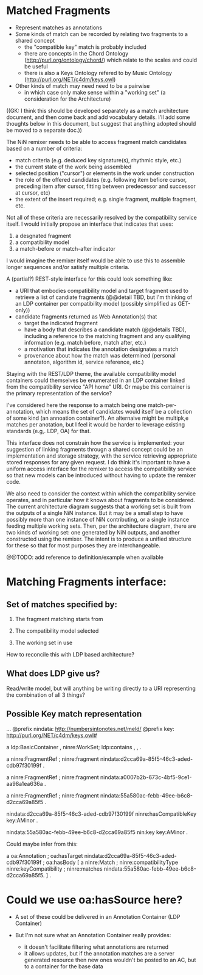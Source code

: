 
# Matched Fragments

- Represent matches as annotations
- Some kinds of match can be recorded by relating two fragments to a shared concept
    - the "compatible key" match is probably included
    - there are concepts in the Chord Ontology (http://purl.org/ontology/chord/) which relate to the scales and could be useful
    - there is also a Keys Ontology refered to by Music Ontology (http://purl.org/NET/c4dm/keys.owl)
- Other kinds of match may need need to be a pairwise 
    - in which case only make sense within a "working set" (a consideration for the Architecture)

((GK: I think this should be developed separately as a match architecture document, and then come back and add vocabulary details.  I'll add some thoughts below in this document, but suggest that anything adopted should be moved to a separate doc.))

The NiN remixer needs to be able to access fragment match candidates based on a number of criteria:

- match criteria (e.g. deduced key signature(s), rhythmic style, etc.)
- the current state of the work being assembled 
- selected position ("cursor") or elements in the work under construction
- the role of the offered candidates (e.g. following item befiore cursor, preceding item after cursor, fitting between predecessor and successor at cursor, etc)
- the extent of the insert required; e.g. single fragment, multiple fragment, etc.

Not all of these criteria are necessarily resolved by the compatibility service itself.  I would initially propose an interface that indicates that uses:

1. a desgnated fragment
2. a compatibility model
3. a match-before or match-after indicator

I would imagine the remixer itself would be able to use this to assemble longer sequences and/or satisfy multiple criteria.

A (partial?) REST-style interface for this could look something like:

- a URI that embodies compatibility model and target fragment used to retrieve a list of candiate fragments (@@detail TBD, but I'm thinking of an LDP container per compatibility model (possibly simplified as GET-only))
- candidate fragments returned as Web Annotation(s) that
    - target the indicated fragment
    - have a body that describes a candidate match (@@details TBD), including a reference to the matching fragment and any qualifying information (e.g. match before, match after, etc.)
    - a motivation that indicates the annotation designates a match
    - provenance about how the match was determined (personal annotaton, algorithm id, service reference, etc.)

Staying with the REST/LDP theme, the available compatibility model containers could themselves be enumerated in an LDP container linked from the compatibility service "API home" URI.  Or maybe this container is the primary representation of the service?

I've considered here the response to a match being one match-per-annotation, which means the set of candidates would itself be a collection of some kind (an annoation container?).  An alternaive might be multipk,e matches per anotation, but I feel it would be harder to leverage existing standards (e.g,. LDP, OA) for that.

This interface does not constrain how the service is implemented: your suggestion of linking fragments througn a shared concept could be an implementation and storage strategy, with the service retrieving appropriate stored responses for any given request.  I do think it's important to have a uniform access interface for the remixer to access the compatibility service so that new models can be introduced without having to update the remixer code.

We also need to consider the context within which the compatibility service operates, and in particular how it knows about fragments to be considered.  The current architecture diagram suggests that a working set is built from the outputs of a single NiN instance.  But it may be a small step to have possibly more than one instance of NiN contributing, or a single instance feeding multiple working sets.  Then, per the architecture diagram, there are two kinds of working set: one generated by NiN outputs, and another constructed using the remixer.  The intent is to produce a unified structure for these so that for most purposes they are interchangeable.

@@TODO: add reference to definition/example when available


# Matching Fragments interface:

## Set of matches specified by:

 1. The fragment matching starts from

 2. The compatibility model selected

 3. The working set in use

How to reconcile this with LDP based architecture?

## What does LDP give us?

Read/write model, but will anything be writing directly to a URI representing 
the combination of all 3 things?

## Possible Key match representation

...
@prefix nindata: <http://numbersintonotes.net/meld/>
@prefix key: <http://purl.org/NET/c4dm/keys.owl#>

<WS1> a ldp:BasicContainer , ninre:WorkSet;
   ldp:contains <fraglink1>, <fraglink2> , <fraglink3>.

<fraglink1> a ninre:FragmentRef ;
   ninre:fragment nindata:d2cca69a-85f5-46c3-aded-cdb97f30199f .

<fraglink2> a ninre:FragmentRef ;
   ninre:fragment nindata:a0007b2b-673c-4bf5-9ce1-aa98a1ea636a .

<fraglink3> a ninre:FragmentRef ;
   ninre:fragment nindata:55a580ac-febb-49ee-b6c8-d2cca69a85f5 .

nindata:d2cca69a-85f5-46c3-aded-cdb97f30199f ninre:hasCompatibleKey key:AMinor .

nindata:55a580ac-febb-49ee-b6c8-d2cca69a85f5 nin:key key:AMinor .
  

Could maybe infer from this:

<ann1> a oa:Annotation ;
  oa:hasTarget nindata:d2cca69a-85f5-46c3-aded-cdb97f30199f ;
  oa:hasBody [ a ninre:Match ;
               ninre:compatibilityType ninre:keyCompatibility ;
               ninre:matches nindata:55a580ac-febb-49ee-b6c8-d2cca69a85f5.
             ] .
   # Could we use oa:hasSource here?

* A set of these could be delivered in an Annotation Container (LDP Container)

* But I'm not sure what an Annotation Container really provides:
   * it doesn't facilitate filtering what annotations are returned
   * it allows updates, but if the annotation matches are a server generated resource then new ones wouldn't be posted to an AC, but to a container for the base data
